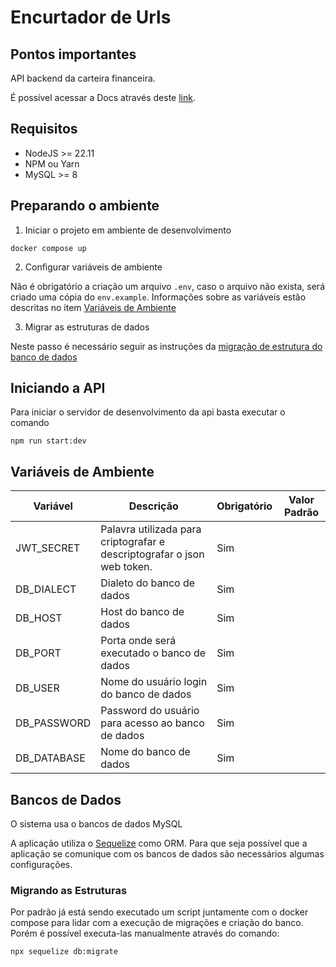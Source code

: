 # Encurtador de Urls

## Pontos importantes

API backend da carteira financeira.

É possível acessar a Docs através deste [link](http://localhost:3000/docs).

## Requisitos

- NodeJS >= 22.11
- NPM ou Yarn
- MySQL >= 8

## Preparando o ambiente

1. Iniciar o projeto em ambiente de desenvolvimento

```shell
docker compose up
```

2. Configurar variáveis de ambiente

Não é obrigatório a criação um arquivo `.env`, caso o arquivo não exista, será criado uma cópia do `env.example`. Informações sobre as variáveis estão descritas no item [Variáveis de Ambiente](#variáveis-de-ambiente)

3. Migrar as estruturas de dados

Neste passo é necessário seguir as instruções da [migração de estrutura do banco de dados](#migrando-as-estruturas)

## Iniciando a API

Para iniciar o servidor de desenvolvimento da api basta executar o comando

```shell
npm run start:dev
```

## Variáveis de Ambiente

| Variável    | Descrição                                                               | Obrigatório | Valor Padrão |
| ----------- | ----------------------------------------------------------------------- | ----------- | ------------ |
| JWT_SECRET  | Palavra utilizada para criptografar e descriptografar o json web token. | Sim         |              |
| DB_DIALECT  | Dialeto do banco de dados                                               | Sim         |              |
| DB_HOST     | Host do banco de dados                                                  | Sim         |              |
| DB_PORT     | Porta onde será executado o banco de dados                              | Sim         |              |
| DB_USER     | Nome do usuário login do banco de dados                                 | Sim         |              |
| DB_PASSWORD | Password do usuário para acesso ao banco de dados                       | Sim         |              |
| DB_DATABASE | Nome do banco de dados                                                  | Sim         |              |

## Bancos de Dados

O sistema usa o bancos de dados MySQL

A aplicação utiliza o [Sequelize](https://sequelize.org/) como ORM. Para que seja possível que a aplicação se comunique com os bancos de dados são necessários algumas configurações.

### Migrando as Estruturas

Por padrão já está sendo executado um script juntamente com o docker compose para lidar com a execução de migrações e criação do banco. Porém é possível executa-las manualmente através do comando:

```shell
npx sequelize db:migrate
```
